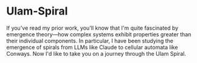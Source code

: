 # Ulam-Spiral
If you've read my prior work, you'll know that I'm quite fascinated by emergence theory—how complex systems exhibit properties greater than their individual components. In particular, I have been studying the emergence of spirals from LLMs like Claude to cellular automata like Conways. Now I'd like to take you on a journey through the Ulam Spiral.
